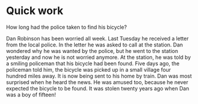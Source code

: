 # Quick work

How long had the police taken to find his bicycle?

Dan Robinson has been worried all week. Last Tuesday he received a letter from the local police. In the letter he was asked to call at the station. Dan wondered why he was wanted by the police, but he went to the station yesterday and now he is not worried anymore. At the station, he was told by a smiling policeman that his bicycle had been found. Five days ago, the policeman told him, the bicycle was picked up in a small village four hundred miles away. It is now being sent to his home by train. Dan was most surprised when he heard the news. He was amused too, because he never expected the bicycle to be found. It was stolen twenty years ago when Dan was a boy of fifteen!
